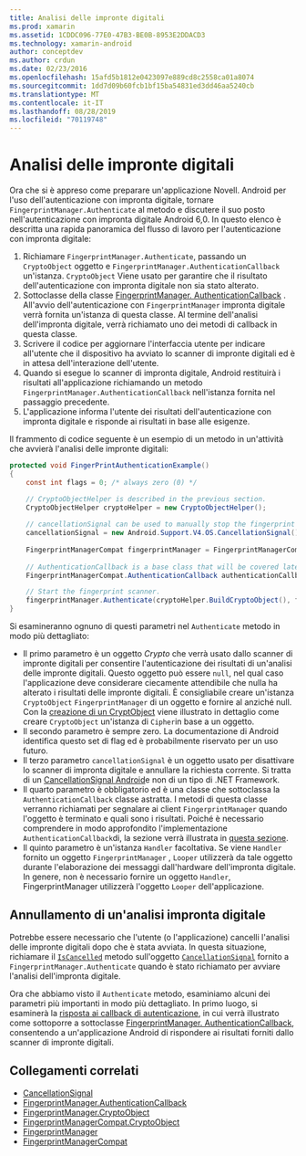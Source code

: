 ```yaml
---
title: Analisi delle impronte digitali
ms.prod: xamarin
ms.assetid: 1CDDC096-77E0-47B3-BE0B-8953E2DDACD3
ms.technology: xamarin-android
author: conceptdev
ms.author: crdun
ms.date: 02/23/2016
ms.openlocfilehash: 15afd5b1812e0423097e889cd8c2558ca01a8074
ms.sourcegitcommit: 1dd7d09b60fcb1bf15ba54831ed3dd46aa5240cb
ms.translationtype: MT
ms.contentlocale: it-IT
ms.lasthandoff: 08/28/2019
ms.locfileid: "70119748"
---
```

# <a name="scanning-for-fingerprints"></a>Analisi delle impronte digitali

Ora che si è appreso come preparare un'applicazione Novell. Android per l'uso dell'autenticazione con impronta digitale, tornare `FingerprintManager.Authenticate` al metodo e discutere il suo posto nell'autenticazione con impronta digitale Android 6,0. In questo elenco è descritta una rapida panoramica del flusso di lavoro per l'autenticazione con impronta digitale:

1. Richiamare `FingerprintManager.Authenticate`, passando un `CryptoObject` oggetto e `FingerprintManager.AuthenticationCallback` un'istanza. `CryptoObject` Viene usato per garantire che il risultato dell'autenticazione con impronta digitale non sia stato alterato. 
2. Sottoclasse della classe [FingerprintManager. AuthenticationCallback](https://developer.android.com/reference/android/hardware/fingerprint/FingerprintManager.AuthenticationCallback.html) . All'avvio dell'autenticazione con `FingerprintManager` impronta digitale verrà fornita un'istanza di questa classe. Al termine dell'analisi dell'impronta digitale, verrà richiamato uno dei metodi di callback in questa classe.
3. Scrivere il codice per aggiornare l'interfaccia utente per indicare all'utente che il dispositivo ha avviato lo scanner di impronte digitali ed è in attesa dell'interazione dell'utente. 
4. Quando si esegue lo scanner di impronta digitale, Android restituirà i risultati all'applicazione richiamando un metodo `FingerprintManager.AuthenticationCallback` nell'istanza fornita nel passaggio precedente.
5. L'applicazione informa l'utente dei risultati dell'autenticazione con impronta digitale e risponde ai risultati in base alle esigenze. 

Il frammento di codice seguente è un esempio di un metodo in un'attività che avvierà l'analisi delle impronte digitali:

```csharp
protected void FingerPrintAuthenticationExample()
{
    const int flags = 0; /* always zero (0) */

    // CryptoObjectHelper is described in the previous section.
    CryptoObjectHelper cryptoHelper = new CryptoObjectHelper();    
    
    // cancellationSignal can be used to manually stop the fingerprint scanner. 
    cancellationSignal = new Android.Support.V4.OS.CancellationSignal();
    
    FingerprintManagerCompat fingerprintManager = FingerprintManagerCompat.From(this);
    
    // AuthenticationCallback is a base class that will be covered later on in this guide.
    FingerprintManagerCompat.AuthenticationCallback authenticationCallback = new MyAuthCallbackSample(this);

    // Start the fingerprint scanner.
    fingerprintManager.Authenticate(cryptoHelper.BuildCryptoObject(), flags, cancellationSignal, authenticationCallback, null);
}
```

Si esamineranno ognuno di questi parametri nel `Authenticate` metodo in modo più dettagliato:

- Il primo parametro è un oggetto _Crypto_ che verrà usato dallo scanner di impronte digitali per consentire l'autenticazione dei risultati di un'analisi delle impronte digitali. Questo oggetto può essere `null`, nel qual caso l'applicazione deve considerare ciecamente attendibile che nulla ha alterato i risultati delle impronte digitali. È consigliabile creare un'istanza `CryptoObject` `FingerprintManager` di un oggetto e fornire al anziché null. Con la [creazione di un CryptObject](~/android/platform/fingerprint-authentication/creating-a-cryptoobject.md) viene illustrato in dettaglio come creare `CryptoObject` un'istanza di `Cipher`in base a un oggetto.
- Il secondo parametro è sempre zero. La documentazione di Android identifica questo set di flag ed è probabilmente riservato per un uso futuro. 
- Il terzo parametro `cancellationSignal` è un oggetto usato per disattivare lo scanner di impronta digitale e annullare la richiesta corrente. Si tratta di un [CancellationSignal Android](https://developer.android.com/reference/android/os/CancellationSignal.html)e non di un tipo di .NET Framework.
- Il quarto parametro è obbligatorio ed è una classe che sottoclassa la `AuthenticationCallback` classe astratta. I metodi di questa classe verranno richiamati per segnalare ai client `FingerprintManager` quando l'oggetto è terminato e quali sono i risultati. Poiché è necessario comprendere in modo approfondito l'implementazione `AuthenticationCallback`di, la sezione verrà illustrata in [questa sezione](~/android/platform/fingerprint-authentication/fingerprint-authentication-callbacks.md).
- Il quinto parametro è un'istanza `Handler` facoltativa. Se viene `Handler` fornito un oggetto `FingerprintManager` , `Looper` utilizzerà da tale oggetto durante l'elaborazione dei messaggi dall'hardware dell'impronta digitale. In genere, non è necessario fornire un oggetto `Handler`, FingerprintManager utilizzerà l'oggetto `Looper` dell'applicazione.

## <a name="cancelling-a-fingerprint-scan"></a>Annullamento di un'analisi impronta digitale

Potrebbe essere necessario che l'utente (o l'applicazione) cancelli l'analisi delle impronte digitali dopo che è stata avviata. In questa situazione, richiamare il [`IsCancelled`](https://developer.android.com/reference/android/os/CancellationSignal.html#isCanceled()) metodo sull'oggetto [`CancellationSignal`](https://developer.android.com/reference/android/os/CancellationSignal.html) fornito a `FingerprintManager.Authenticate` quando è stato richiamato per avviare l'analisi dell'impronta digitale.

Ora che abbiamo visto il `Authenticate` metodo, esaminiamo alcuni dei parametri più importanti in modo più dettagliato. In primo luogo, si esaminerà la [risposta ai callback di autenticazione](~/android/platform/fingerprint-authentication/fingerprint-authentication-callbacks.md), in cui verrà illustrato come sottoporre a sottoclasse [FingerprintManager. AuthenticationCallback](https://developer.android.com/reference/android/hardware/fingerprint/FingerprintManager.AuthenticationCallback.html), consentendo a un'applicazione Android di rispondere ai risultati forniti dallo scanner di impronte digitali.




## <a name="related-links"></a>Collegamenti correlati

- [CancellationSignal](https://developer.android.com/reference/android/os/CancellationSignal.html)
- [FingerprintManager.AuthenticationCallback](https://developer.android.com/reference/android/hardware/fingerprint/FingerprintManager.AuthenticationCallback.html)
- [FingerprintManager.CryptoObject](https://developer.android.com/reference/android/hardware/fingerprint/FingerprintManager.CryptoObject.html)
- [FingerprintManagerCompat.CryptoObject](https://developer.android.com/reference/android/support/v4/hardware/fingerprint/FingerprintManagerCompat.CryptoObject.html)
- [FingerprintManager](https://developer.android.com/reference/android/hardware/fingerprint/FingerprintManager.html)
- [FingerprintManagerCompat](https://developer.android.com/reference/android/support/v4/hardware/fingerprint/FingerprintManagerCompat.html)
